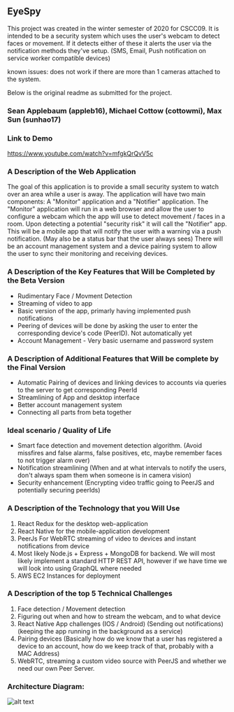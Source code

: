 ## EyeSpy

This project was created in the winter semester of 2020 for CSCC09. It is intended to be a security system which uses the user's webcam to detect faces or movement. If it detects either of these it alerts the user via the notification methods they've setup. (SMS, Email, Push notification on service worker compatible devices)

known issues: does not work if there are more than 1 cameras attached to the system.

Below is the original readme as submitted for the project. 

### Sean Applebaum (appleb16), Michael Cottow (cottowmi), Max Sun (sunhao17)

### Link to Demo
https://www.youtube.com/watch?v=mfgkQrQvV5c

### A Description of the Web Application

The goal of this application is to provide a small security system to watch over an area while a user is away. The application will have two main components: A "Monitor" application and a "Notifier" application. The "Monitor" application will run in a web browser and allow the user to configure a webcam which the app will use to detect movement / faces in a room. Upon detecting a potential "security risk" it will call the "Notifier" app. This will be a mobile app that will notify the user with a warning via a push  notification. (May also be a status bar that the user always sees) There will be an account management system and a device pairing system to allow the user to sync their monitoring and receiving devices.  

### A Description of the Key Features that Will be Completed by the Beta Version
- Rudimentary Face / Movment Detection
- Streaming of video to app
- Basic version of the app, primarly having implemented push notifications
- Peering of devices will be done by asking the user to enter the corresponding device's code (PeerID). Not automatically yet
- Account Management - Very basic username and password system

### A Description of Additional Features that Will be complete by the Final Version

- Automatic Pairing of devices and linking devices to accounts via queries to the server to get corresponding PeerId
- Streamlining of App and desktop interface
- Better account management system
- Connecting all parts from beta together

### Ideal scenario / Quality of Life
- Smart face detection and movement detection algorithm. (Avoid missfires and false alarms, false positives, etc, maybe remember faces to not trigger alarm over) 
- Notification streamlining (When and at what intervals to notify the users, don't always spam them when someone is in camera vision) 
- Security enhancement (Encrypting video traffic going to PeerJS and potentially securing peerIds)

### A Description of the Technology that you Will Use

1. React Redux for the desktop web-application
1. React Native for the mobile-application development
1. PeerJs For WebRTC streaming of video to devices and instant notifications from device
1. Most likely Node.js + Express + MongoDB for backend. We will most likely implement a standard HTTP REST API, however if we have time we will look into using GraphQL where needed
1. AWS EC2 Instances for deployment

### A Description of the top 5 Technical Challenges

1. Face detection / Movement detection
1. Figuring out when and how to stream the webcam, and to what device
1. React Native App challenges (IOS / Android) (Sending out notifications) (keeping the app running in the background as a service)
1. Pairing devices (Basically how do we know that a user has registered a device to an account, how do we keep track of that, probably with a MAC Address)
1. WebRTC, streaming a custom video source with PeerJS and whether we need our own Peer Server.

### Architecture Diagram: 
![alt text](https://i.imgur.com/epWlGDL.png "Architecture Diagram")


